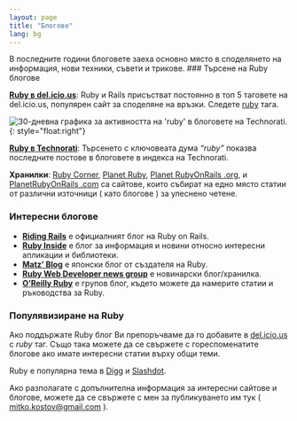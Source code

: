```yaml
---
layout: page
title: "Блогове"
lang: bg
---
```


 В последните години блоговете заеха основно място в споделянето на информация, нови техники, съвети и трикове. ### Търсене на Ruby блогове

[**Ruby в del.icio.us**][1]\: Ruby и Rails присъстват постоянно в топ 5
таговете на del.icio.us, популярен сайт за споделяне на връзки. Следете
[ruby][1] тага.

![30-дневна графика за активността на 'ruby' в блоговете на
Technorati.](http://technorati.com/chartimg/%28ruby%29?totalHits=391174&amp;size=s&amp;days=30
"30-дневна графика за активността на 'ruby' в блоговете на Technorati.")
{: style="float:right"}

[**Ruby в Technorati**][2]\: Търсенето с ключовеата дума *“ruby”*
показва последните постове в блоговете в индекса на Technorati.

**Хранилки**\: [Ruby Corner][3], [Planet Ruby][4], [Planet RubyOnRails
.org][5], и [PlanetRubyOnRails .com][6] са сайтове, които събират на
едно място статии от различни източници ( като блогове ) за улеснено
четене.

### Интересни блогове

* [**Riding Rails**][7] е официалният блог на Ruby on Rails.
* [**Ruby Inside**][8] е блог за информация и новини относно интересни
  апликации и библиотеки.
* [**Matz’ Blog**][9] е японски блог от създателя на Ruby.
* [**Ruby Web Developer news group**][10] e новинарски блог/хранилка.
* [**O’Reilly Ruby**][11] е групов блог, където можете да намерите
  статии и ръководства за Ruby.

### Популявизиране на Ruby

Ако поддържате Ruby блог Ви препоръчваме да го добавите в
[del.icio.us][12] с *ruby* таг. Също така можете да се свържете с
гореспоменатите блогове ако имате интересни статии върху общи теми.

Ruby е популярна тема в [Digg][13] и [Slashdot][14].

Ако разполагате с допълнителна информация за интересни сайтове и
блогове, можете да се свържете с мен за публикуването им тук (
mitko.kostov@gmail.com ).



[1]: http://del.icio.us/tag/ruby
[2]: http://technorati.com/search/ruby
[3]: http://rubycorner.com
[4]: http://planetruby.0x42.net/
[5]: http://www.planetrubyonrails.org/
[6]: http://www.planetrubyonrails.com/
[7]: http://weblog.rubyonrails.org/
[8]: http://www.rubyinside.com/
[9]: http://www.rubyist.net/~matz/
[10]: http://newsforwhatyoudo.com/groups/643ddee01cd911deaef1001aa018681c/news
[11]: http://oreillynet.com/ruby/
[12]: http://del.icio.us
[13]: http://digg.com/programming
[14]: http://developers.slashdot.org/
